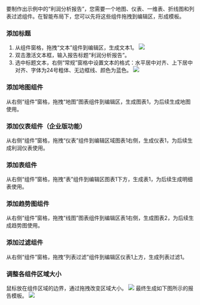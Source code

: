 要制作出示例中的“利润分析报告”，您需要一个地图、仪表、一维表、折线图和列表过滤组件。在智能布局下，您可以先将这些组件拖拽到编辑区，形成模板。

### 添加标题
1. 从组件窗格，拖拽“文本”组件到编辑区，生成文本1。
![](https://main.qcloudimg.com/raw/07e7b5a1b701844eb3c2b591d185f951.png)
2. 双击激活文本框，输入报告标题“利润分析报告”。
3. 选中标题文本，右侧“常规”窗格中设置文本的格式：水平居中对齐、上下居中对齐、字体为24号粗体、无边框线、颜色为蓝色。
![](https://main.qcloudimg.com/raw/a64af18476e0627cde641f489b29c036.png)

### 添加地图组件
从右侧“组件”窗格，拖拽“地图”图表组件到编辑区，生成图表1，为后续生成地图使用。

### 添加仪表组件（企业版功能）
从右侧“组件”窗格，拖拽“仪表”组件到编辑区域图表1右侧，生成仪表1，为后续生成利润仪表使用。

### 添加表组件
从右侧“组件”窗格，拖拽“表”组件到编辑区图表1下方，生成表1，为后续生成明细表使用。

### 添加趋势图组件
从右侧“组件”窗格，拖拽“线图”图表组件到编辑区表1右侧，生成图表2，为后续生成趋势图使用。

### 添加过滤组件
从右侧“组件”窗格，拖拽“列表过滤”组件到编辑区仪表1上方，生成列表过滤1。

### 调整各组件区域大小
鼠标放在组件区域的边界，通过拖拽改变区域大小。
![](https://main.qcloudimg.com/raw/ea854da4cd0a4b59e3787985d71bec90.png)
最终生成如下图所示的报告模板。
![](https://main.qcloudimg.com/raw/b70f580ac8abaf1c45f7be42305c137d.png)

